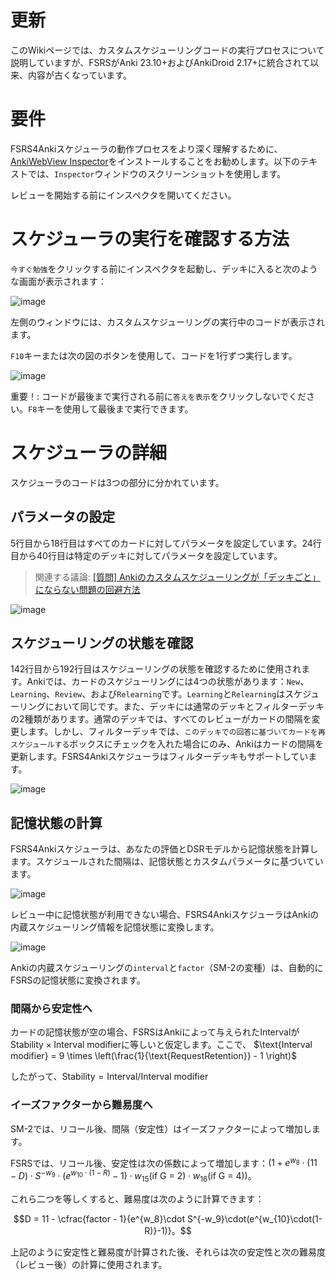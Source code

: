 # 更新

このWikiページでは、カスタムスケジューリングコードの実行プロセスについて説明していますが、FSRSがAnki 23.10+およびAnkiDroid 2.17+に統合されて以来、内容が古くなっています。

# 要件

FSRS4Ankiスケジューラの動作プロセスをより深く理解するために、[AnkiWebView Inspector](https://ankiweb.net/shared/info/31746032)をインストールすることをお勧めします。以下のテキストでは、`Inspector`ウィンドウのスクリーンショットを使用します。

レビューを開始する前にインスペクタを開いてください。

# スケジューラの実行を確認する方法

`今すぐ勉強`をクリックする前にインスペクタを起動し、デッキに入ると次のような画面が表示されます：

![image](https://user-images.githubusercontent.com/32575846/192134957-1c058d80-984e-4420-8206-5de5b404835a.png)

左側のウィンドウには、カスタムスケジューリングの実行中のコードが表示されます。

`F10`キーまたは次の図のボタンを使用して、コードを1行ずつ実行します。

![image](https://user-images.githubusercontent.com/32575846/192135103-0cbe2eae-4e7e-449b-a1b6-70f4fb756900.png)

重要！: コードが最後まで実行される前に`答えを表示`をクリックしないでください。`F8`キーを使用して最後まで実行できます。

# スケジューラの詳細

スケジューラのコードは3つの部分に分かれています。

## パラメータの設定

5行目から18行目はすべてのカードに対してパラメータを設定しています。24行目から40行目は特定のデッキに対してパラメータを設定しています。

> 関連する議論: [[質問] Ankiのカスタムスケジューリングが「デッキごと」にならない問題の回避方法](https://github.com/open-spaced-repetition/fsrs4anki/issues/7)

![image](https://user-images.githubusercontent.com/32575846/192135583-713edf25-4ca5-41ea-b5fb-3f61b9b8775d.png)

## スケジューリングの状態を確認

142行目から192行目はスケジューリングの状態を確認するために使用されます。Ankiでは、カードのスケジューリングには4つの状態があります：`New`、`Learning`、`Review`、および`Relearning`です。`Learning`と`Relearning`はスケジューリングにおいて同じです。また、デッキには通常のデッキとフィルターデッキの2種類があります。通常のデッキでは、すべてのレビューがカードの間隔を変更します。しかし、フィルターデッキでは、`このデッキでの回答に基づいてカードを再スケジュールする`ボックスにチェックを入れた場合にのみ、Ankiはカードの間隔を更新します。FSRS4Ankiスケジューラはフィルターデッキもサポートしています。

![image](https://user-images.githubusercontent.com/32575846/192136063-a8f777b6-b79d-4a2a-9c41-d018e80f49b0.png)

## 記憶状態の計算

FSRS4Ankiスケジューラは、あなたの評価とDSRモデルから記憶状態を計算します。スケジュールされた間隔は、記憶状態とカスタムパラメータに基づいています。

![image](https://user-images.githubusercontent.com/32575846/192137490-dba0944d-a163-469d-af2c-5e3f82efa0ce.png)

レビュー中に記憶状態が利用できない場合、FSRS4AnkiスケジューラはAnkiの内蔵スケジューリング情報を記憶状態に変換します。

![image](https://user-images.githubusercontent.com/32575846/192137829-d987d748-5ff2-44a0-9aa3-d58d4cb52ebb.png)

Ankiの内蔵スケジューリングの`interval`と`factor`（SM-2の変種）は、自動的にFSRSの記憶状態に変換されます。

### 間隔から安定性へ

カードの記憶状態が空の場合、FSRSはAnkiによって与えられた$\text{Interval}$が$\text{Stability} \times \text{Interval modifier}$に等しいと仮定します。ここで、
$\text{Interval modifier} = 9 \times \left(\frac{1}{\text{RequestRetention}} - 1 \right)$

したがって、$\text{Stability} = \text{Interval} / \text{Interval modifier}$ 

### イーズファクターから難易度へ

SM-2では、リコール後、間隔（安定性）はイーズファクターによって増加します。

FSRSでは、リコール後、安定性は次の係数によって増加します：$(1 + e^{w_8} \cdot (11-D) \cdot S^{-w_9} \cdot (e^{w_{10}\cdot(1-R)}-1) \cdot w_{15}(\textrm{if G = 2}) \cdot w_{16}(\textrm{if G = 4}))$。

これら二つを等しくすると、難易度は次のように計算できます：

$$D = 11 - \cfrac{factor - 1}{e^{w_8}\cdot S^{-w_9}\cdot(e^{w_{10}\cdot(1-R)}-1)}。$$

上記のように安定性と難易度が計算された後、それらは次の安定性と次の難易度（レビュー後）の計算に使用されます。